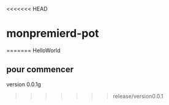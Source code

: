 <<<<<<< HEAD
# monpremierd-pot
=======
HelloWorld

## pour commencer

version 0.0.1g
>>>>>>> release/version0.0.1
